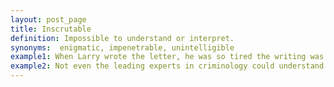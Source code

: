 ```yaml
---
layout: post_page
title: Inscrutable
definition: Impossible to understand or interpret.
synonyms:  enigmatic, impenetrable, unintelligible
example1: When Larry wrote the letter, he was so tired the writing was nearly <strong>inscrutable</strong>.
example2: Not even the leading experts in criminology could understand the killer’s <strong>inscrutable motives</strong>.
---
```

